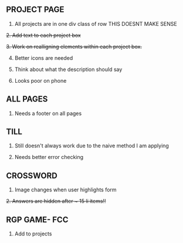 ## PROJECT PAGE
1) All projects are in one div class of row THIS DOESNT MAKE SENSE

~~2. Add text to each project box~~

~~3. Work on realligning elements within each project box.~~

4) Better icons are needed

5) Think about what the description should say

6) Looks poor on phone 


## ALL PAGES

1) Needs a footer on all pages

## TILL

1) Still doesn't always work due to the naive method I am applying

2) Needs better error checking

## CROSSWORD

1) Image changes when user highlights form

~~2. Answers are hidden after ~ 15 li items!!~~

## RGP GAME- FCC

1) Add to projects 